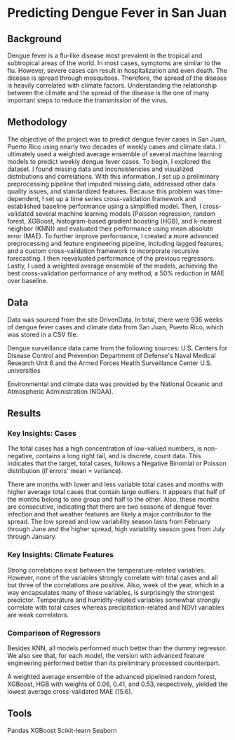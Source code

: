 # Predicting Dengue Fever in San Juan

## Background
Dengue fever is a flu-like disease most prevalent in the tropical and subtropical areas of the world. In most cases, symptoms are similar to the flu. However, severe cases can result in hospitalization and even death. The disease is spread through mosquitoes. Therefore, the spread of the disease is heavily correlated with climate factors. Understanding the relationship between the climate and the spread of the disease is the one of many important steps to reduce the transmission of the virus.

## Methodology
The objective of the project was to predict dengue fever cases in San Juan, Puerto Rico using nearly two decades of weekly cases and climate data. I ultimately used a weighted average ensemble of several machine learning models to predict weekly dengue fever cases.
To begin, I explored the dataset. I found missing data and inconsistencies and visualized distributions and correlations. With this information, I set up a preliminary preprocessing pipeline that imputed missing data, addressed other data quality issues, and standardized features. 
Because this problem was time-dependent, I set up a time series cross-validation framework and established baseline performance using a simplified model. Then, I cross-validated several machine learning models (Poisson regression, random forest, XGBoost, histogram-based gradient boosting (HGB), and k-nearest neighbor (KNN)) and evaluated their performance using mean absolute error (MAE). 
To further improve performance, I created a more advanced preprocessing and feature engineering pipeline, including lagged features, and a custom cross-validation framework to incorporate recursive forecasting. I then reevaluated performance of the previous regressors. Lastly, I used a weighted average ensemble of the models, achieving the best cross-validation performance of any method, a 50% reduction in MAE over baseline. 

## Data
Data was sourced from the site DrivenData. In total, there were 936 weeks of dengue fever cases and climate data from San Juan, Puerto Rico, which was stored in a CSV file. 

Dengue surveillance data came from the following sources:
U.S. Centers for Disease Control and Prevention
Department of Defense's Naval Medical Research Unit 6 and the Armed Forces Health Surveillance Center
U.S. universities

Environmental and climate data was provided by the National Oceanic and Atmospheric Administration (NOAA). 

## Results

### Key Insights: Cases
The total cases has a high concentration of low-valued numbers, is non-negative, contains a long right tail, and is discrete, count data. This indicates that the target, total cases, follows a Negative Binomial or Poisson distribution (if errors' mean = variance). 

There are months with lower and less variable total cases and months with higher average total cases that contain large outliers. It appears that half of the months belong to one group and half to the other. Also, these months are consecutive, indicating that there are two seasons of dengue fever infection and that weather features are likely a major contributor to the spread. The low spread and low variability season lasts from February through June and the higher spread, high variability season goes from July through January.

### Key Insights: Climate Features
Strong correlations exist between the temperature-related variables. However, none of the variables strongly correlate with total cases and all but three of the correlations are positive. Also, week of the year, which in a way encapsulates many of these variables, is surprisingly the strongest predictor. Temperature and humidity-related variables somewhat strongly correlate with total cases whereas precipitation-related and NDVI variables are weak correlators. 

### Comparison of Regressors
Besides KNN, all models performed much better than the dummy regressor. We also see that, for each model, the version with advanced feature engineering performed better than its preliminary processed counterpart. 

A weighted average ensemble of the advanced pipelined random forest, XGBoost, HGB with weights of 0.06, 0.41, and 0.53, respectively, yielded the lowest average cross-validated MAE (15.6). 

## Tools
Pandas
XGBoost
Scikit-learn
Seaborn
